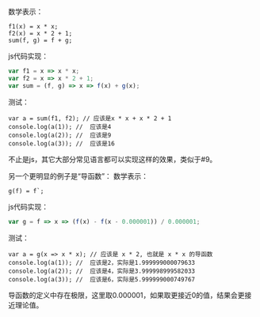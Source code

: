 数学表示：
```
f1(x) = x * x;
f2(x) = x * 2 + 1;
sum(f, g) = f + g;
```
js代码实现：
```js
var f1 = x => x * x;
var f2 = x => x * 2 + 1;
var sum = (f, g) => x => f(x) + g(x);
```
测试：
```
var a = sum(f1, f2); // 应该是x * x + x * 2 + 1
console.log(a(1)); //  应该是4
console.log(a(2)); //  应该是9
console.log(a(3)); //  应该是16
```

不止是js，其它大部分常见语言都可以实现这样的效果，类似于#9。

另一个更明显的例子是“导函数”：
数学表示：
```
g(f) = f`;
```
js代码实现：
```js
var g = f => x => (f(x) - f(x - 0.000001)) / 0.000001;
```
测试：
```
var a = g(x => x * x); // 应该是 x * 2, 也就是 x * x 的导函数
console.log(a(1)); //  应该是2，实际是1.999999000079633
console.log(a(2)); //  应该是4，实际是3.999998999582033
console.log(a(3)); //  应该是6，实际是5.999999000749767
```
导函数的定义中存在极限，这里取0.000001，如果取更接近0的值，结果会更接近理论值。